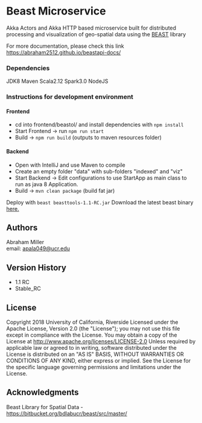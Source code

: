 # Beast Microservice

Akka Actors and Akka HTTP based microservice built for distributed processing and visualization of geo-spatial data using the [BEAST](https://bitbucket.org/bdlabucr/beast/src/master/) library

For more documentation, please check this link https://abraham2512.github.io/beastapi-docs/

### Dependencies
JDK8 Maven Scala2.12 Spark3.0 NodeJS 

### Instructions for development environment
#### Frontend
* cd into frontend/beastol/ and install dependencies with `npm install`
* Start Frontend -> run `npm run start`
* Build -> `npm run build` (outputs to maven resources folder)

#### Backend
* Open with IntelliJ and use Maven to compile 
* Create an empty folder "data" with sub-folders "indexed" and "viz"
* Start Backend -> Edit configurations to use StartApp as main class to run as java 8 Application. 
* Build -> `mvn clean package` (build fat jar)

Deploy with `beast beasttools-1.1-RC.jar` 
Download the latest beast binary [here.](https://bitbucket.org/bdlabucr/beast/downloads/?tab=downloads)

## Authors

Abraham Miller  
email: apala049@ucr.edu 

## Version History

* 1.1 RC
* Stable_RC

## License

Copyright 2018 University of California, Riverside
Licensed under the Apache License, Version 2.0 (the "License");
you may not use this file except in compliance with the License.
You may obtain a copy of the License at http://www.apache.org/licenses/LICENSE-2.0
Unless required by applicable law or agreed to in writing, software
distributed under the License is distributed on an "AS IS" BASIS,
WITHOUT WARRANTIES OR CONDITIONS OF ANY KIND, either express or implied.
See the License for the specific language governing permissions and
limitations under the License.

## Acknowledgments
Beast Library for Spatial Data - https://bitbucket.org/bdlabucr/beast/src/master/
